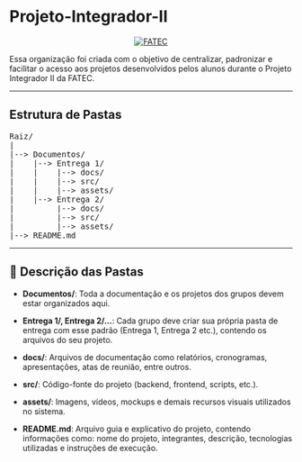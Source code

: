 # Projeto-Integrador-II

<p align="center">
  <a href="https://fatecjd.edu.br/site/" target="_blank">
    <img src="https://github.com/user-attachments/assets/4d4f261a-c0ac-45fc-8d93-f0b775c48013" alt="FATEC" border="0">
  </a>
</p>

<div>
  Essa organização foi criada com o objetivo de centralizar, padronizar e facilitar o acesso aos projetos desenvolvidos pelos alunos durante o Projeto Integrador II da FATEC.
</div>

---

## <b>Estrutura de Pastas</b>


<pre>
Raiz/
|
|--> Documentos/
|    |--> Entrega 1/
|    |    |--> docs/
|    |    |--> src/
|    |    |--> assets/
|    |--> Entrega 2/
|         |--> docs/
|         |--> src/
|         |--> assets/
|--> README.md
</pre>


---

## 📁 Descrição das Pastas

- <b>Documentos/</b>: Toda a documentação e os projetos dos grupos devem estar organizados aqui.

- <b>Entrega 1/, Entrega 2/...</b>: Cada grupo deve criar sua própria pasta de entrega com esse padrão (Entrega 1, Entrega 2 etc.), contendo os arquivos do seu projeto.

- <b>docs/</b>: Arquivos de documentação como relatórios, cronogramas, apresentações, atas de reunião, entre outros.

- <b>src/</b>: Código-fonte do projeto (backend, frontend, scripts, etc.).

- <b>assets/</b>: Imagens, vídeos, mockups e demais recursos visuais utilizados no sistema.

- <b>README.md</b>: Arquivo guia e explicativo do projeto, contendo informações como: nome do projeto, integrantes, descrição, tecnologias utilizadas e instruções de execução.
